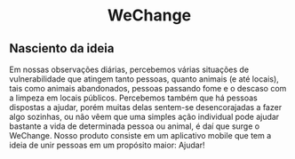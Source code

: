 <h1 align="center">WeChange</h1>

<h2>Nasciento da ideia</h2>
Em nossas observações diárias, percebemos várias situações de vulnerabilidade que atingem tanto pessoas, quanto animais (e até locais), tais como animais abandonados, pessoas passando fome e o descaso com a limpeza em locais públicos. Percebemos também que há pessoas dispostas a ajudar, porém muitas delas sentem-se desencorajadas a fazer algo sozinhas, ou não vêem que uma simples ação individual pode ajudar bastante a vida de determinada pessoa ou animal, é daí que surge o WeChange. Nosso produto consiste em um aplicativo mobile que tem a ideia de unir pessoas em um propósito maior: Ajudar!
